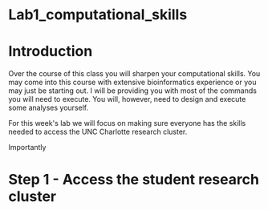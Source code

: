 # Lab1_computational_skills

# Introduction

Over the course of this class you will sharpen your computational skills. You may come into this course with extensive bioinformatics experience or you may just be starting out. I will be providing you with most of the commands you will need to execute. You will, however, need to design and execute some analyses yourself. 

For this week's lab we will focus on making sure everyone has the skills needed to access the UNC Charlotte research cluster. 

Importantly 

# Step 1 - Access the student research cluster


